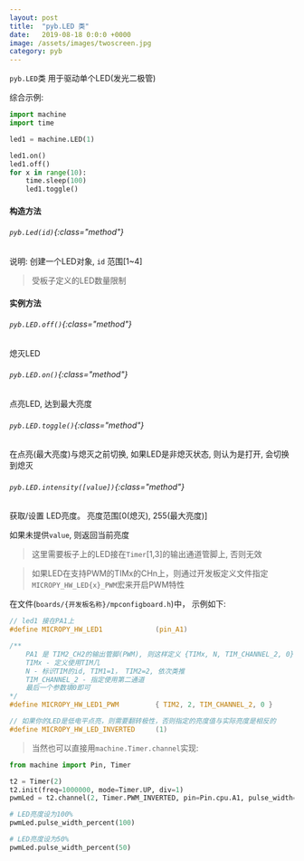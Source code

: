 ```yaml
---
layout: post
title:  "pyb.LED 类"
date:   2019-08-18 0:0:0 +0000
image: /assets/images/twoscreen.jpg
category: pyb
---
```



`pyb.LED`类 用于驱动单个LED(发光二极管)

综合示例:

```python
import machine
import time

led1 = machine.LED(1)

led1.on()
led1.off()
for x in range(10):
    time.sleep(100)
    led1.toggle()

```
#### 构造方法

###### `pyb.Led(id)`{:class="method"}

说明: 创建一个LED对象, `id` 范围[1~4]

> 受板子定义的LED数量限制


#### 实例方法

###### `pyb.LED.off()`{:class="method"}

熄灭LED

###### `pyb.LED.on()`{:class="method"}

点亮LED, 达到最大亮度


###### `pyb.LED.toggle()`{:class="method"}

在点亮(最大亮度)与熄灭之前切换, 如果LED是非熄灭状态, 则认为是打开, 会切换到熄灭


###### `pyb.LED.intensity([value])`{:class="method"}

获取/设置 LED亮度。 亮度范围[0(熄灭), 255(最大亮度)]

如果未提供`value`, 则返回当前亮度

> 这里需要板子上的LED接在`Timer`[1,3]的输出通道管脚上, 否则无效

> 如果LED在支持PWM的TIMx的CHn上，则通过开发板定义文件指定`MICROPY_HW_LED{x}_PWM`宏来开启PWM特性

在文件(`boards/{开发板名称}/mpconfigboard.h`)中， 示例如下:
```c
// led1 接在PA1上
#define MICROPY_HW_LED1             (pin_A1)

/**
    PA1 是 TIM2_CH2的输出管脚(PWM), 则这样定义 {TIMx, N, TIM_CHANNEL_2, 0}
    TIMx - 定义使用TIM几
    N - 标识TIM的id, TIM1=1， TIM2=2, 依次类推
    TIM_CHANNEL_2 - 指定使用第二通道
    最后一个参数填0即可
*/
#define MICROPY_HW_LED1_PWM         { TIM2, 2, TIM_CHANNEL_2, 0 }

// 如果你的LED是低电平点亮，则需要翻转极性，否则指定的亮度值与实际亮度是相反的
#define MICROPY_HW_LED_INVERTED     (1)

```
> 当然也可以直接用`machine.Timer.channel`实现:

```python
from machine import Pin, Timer

t2 = Timer(2)
t2.init(freq=1000000, mode=Timer.UP, div=1)
pwmLed = t2.channel(2, Timer.PWM_INVERTED, pin=Pin.cpu.A1, pulse_width=0)

# LED亮度设为100%
pwmLed.pulse_width_percent(100)

# LED亮度设为50%
pwmLed.pulse_width_percent(50)

```